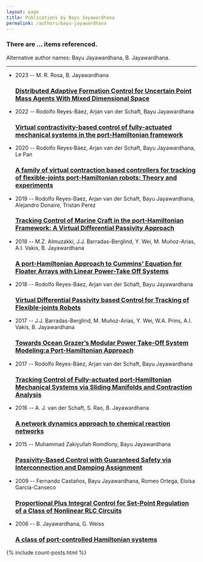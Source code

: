 ```yaml
---
layout: page
title: Publications by Bayu Jayawardhana
permalink: /authors/bayu-jayawardhana
---
```


<h3 id="number-posts">There are ... items referenced.</h3>
<p id='info-authors'>Alternative author names: Bayu Jayawardhana, B. Jayawardhana.</p>
<hr />
<ul class="post-list">
<li><span class='post-meta'>2023 -- M. R. Rosa, B. Jayawardhana</span><h3><a class='post-link' href="{{ site.baseurl }}/distributed-adaptive-formation-control-for-uncertain-point-mass-agents-with-mixed-dimensional-space">Distributed Adaptive Formation Control for Uncertain Point Mass Agents With Mixed Dimensional Space</a></h3></li>
<li><span class='post-meta'>2022 -- Rodolfo Reyes-Báez, Arjan van der Schaft, Bayu Jayawardhana</span><h3><a class='post-link' href="{{ site.baseurl }}/virtual-contractivity-based-control-of-fully-actuated-mechanical-systems-in-the-port-hamiltonian-framework">Virtual contractivity-based control of fully-actuated mechanical systems in the port-Hamiltonian framework</a></h3></li>
<li><span class='post-meta'>2020 -- Rodolfo Reyes‐Báez, Arjan van der Schaft, Bayu Jayawardhana, Le Pan</span><h3><a class='post-link' href="{{ site.baseurl }}/a-family-of-virtual-contraction-based-controllers-for-tracking-of-flexible-joints-port-hamiltonian-robots-theory-and-experiments">A family of virtual contraction based controllers for tracking of flexible‐joints port‐Hamiltonian robots: Theory and experiments</a></h3></li>
<li><span class='post-meta'>2019 -- Rodolfo Reyes-Baez, Arjan van der Schaft, Bayu Jayawardhana, Alejandro Donaire, Tristan Perez</span><h3><a class='post-link' href="{{ site.baseurl }}/tracking-control-of-marine-craft-in-the-port-hamiltonian-framework-a-virtual-differential-passivity-approach">Tracking Control of Marine Craft in the port-Hamiltonian Framework: A Virtual Differential Passivity Approach</a></h3></li>
<li><span class='post-meta'>2018 -- M.Z. Almuzakki, J.J. Barradas-Berglind, Y. Wei, M. Muñoz-Arias, A.I. Vakis, B. Jayawardhana</span><h3><a class='post-link' href="{{ site.baseurl }}/a-port-hamiltonian-approach-to-cummins-equation-for-floater-arrays-with-linear-power-take-off-systems">A port-Hamiltonian Approach to Cummins’ Equation for Floater Arrays with Linear Power-Take Off Systems</a></h3></li>
<li><span class='post-meta'>2018 -- Rodolfo Reyes-Báez, Arjan van der Schaft, Bayu Jayawardhana</span><h3><a class='post-link' href="{{ site.baseurl }}/virtual-differential-passivity-based-control-for-tracking-of-flexible-joints-robots">Virtual Differential Passivity based Control for Tracking of Flexible-joints Robots</a></h3></li>
<li><span class='post-meta'>2017 -- J.J. Barradas-Berglind, M. Muñoz-Arias, Y. Wei, W.A. Prins, A.I. Vakis, B. Jayawardhana</span><h3><a class='post-link' href="{{ site.baseurl }}/towards-ocean-grazer-s-modular-power-take-off-system-modeling-a-port-hamiltonian-approach">Towards Ocean Grazer’s Modular Power Take-Off System Modeling:a Port-Hamiltonian Approach</a></h3></li>
<li><span class='post-meta'>2017 -- Rodolfo Reyes-Báez, Arjan van der Schaft, Bayu Jayawardhana</span><h3><a class='post-link' href="{{ site.baseurl }}/tracking-control-of-fully-actuated-port-hamiltonian-mechanical-systems-via-sliding-manifolds-and-contraction-analysis">Tracking Control of Fully-actuated port-Hamiltonian Mechanical Systems via Sliding Manifolds and Contraction Analysis</a></h3></li>
<li><span class='post-meta'>2016 -- A. J. van der Schaft, S. Rao, B. Jayawardhana</span><h3><a class='post-link' href="{{ site.baseurl }}/a-network-dynamics-approach-to-chemical-reaction-networks">A network dynamics approach to chemical reaction networks</a></h3></li>
<li><span class='post-meta'>2015 -- Muhammad Zakiyullah Romdlony, Bayu Jayawardhana</span><h3><a class='post-link' href="{{ site.baseurl }}/passivity-based-control-with-guaranteed-safety-via-interconnection-and-damping-assignment">Passivity-Based Control with Guaranteed Safety via Interconnection and Damping Assignment</a></h3></li>
<li><span class='post-meta'>2009 -- Fernando Castaños, Bayu Jayawardhana, Romeo Ortega, Eloísa García-Canseco</span><h3><a class='post-link' href="{{ site.baseurl }}/proportional-plus-integral-control-for-set-point-regulation-of-a-class-of-nonlinear-rlc-circuits">Proportional Plus Integral Control for Set-Point Regulation of a Class of Nonlinear RLC Circuits</a></h3></li>
<li><span class='post-meta'>2006 -- B. Jayawardhana, G. Weiss</span><h3><a class='post-link' href="{{ site.baseurl }}/a-class-of-port-controlled-hamiltonian-systems">A class of port-controlled Hamiltonian systems</a></h3></li>

</ul>
{% include count-posts.html %}
